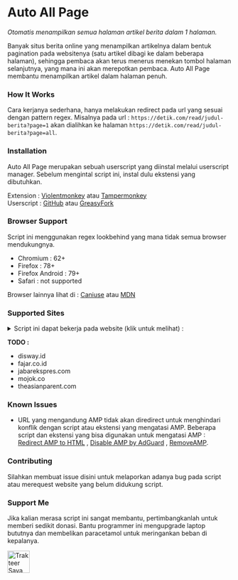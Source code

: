 # Auto All Page

*Otomatis menampilkan semua halaman artikel berita dalam 1 halaman.*

Banyak situs berita online yang menampilkan artikelnya dalam bentuk pagination pada websitenya (satu artikel dibagi ke
dalam beberapa halaman), sehingga pembaca akan terus menerus menekan tombol halaman selanjutnya, yang mana ini akan
merepotkan pembaca. Auto All Page membantu menampilkan artikel dalam halaman penuh.

### How It Works

Cara kerjanya sederhana, hanya melakukan redirect pada url yang sesuai dengan pattern regex.
Misalnya pada url : `https://detik.com/read/judul-berita?page=1` akan dialihkan ke
halaman `https://detik.com/read/judul-berita?page=all`.

### Installation

Auto All Page merupakan sebuah userscript yang diinstal melalui userscript manager. Sebelum mengintal script ini, instal
dulu ekstensi yang dibutuhkan.

Extension  : [Violentmonkey](https://violentmonkey.github.io/) atau [Tampermonkey](https://www.tampermonkey.net)  
Userscript : [GitHub](https://raw.githubusercontent.com/reforget-id/AutoAllPage/main/script/autoallpage.user.js)
atau [GreasyFork](https://greasyfork.org/id/scripts/415479-auto-all-page)

### Browser Support

Script ini menggunakan regex lookbehind yang mana tidak semua browser mendukungnya.

* Chromium : 62+
* Firefox : 78+
* Firefox Android : 79+
* Safari : not supported

Browser lainnya lihat di : [Caniuse](https://caniuse.com/js-regexp-lookbehind)
atau [MDN](https://developer.mozilla.org/en-US/docs/Web/JavaScript/Reference/Global_Objects/RegExp)

### Supported Sites

<details>
    <summary>Script ini dapat bekerja pada website (klik untuk melihat) :
</summary>  
    <ul>
        <li>20jam.com</li>
        <li>100kpj.com</li>
        <li>aboutmalang.com</li>
        <li>antaranews.com</li>
        <li>ayocirebon.com</li>
        <li>ayoindonesia.com</li>
        <li>akurat.co</li>
        <li>bolasport.com</li>
        <li>cnbcindonesia.com</li>
        <li>cnnindonesia.com</li>
        <li>dagangberita.com</li>
        <li>detik.com</li>
        <li>genpi.co</li>
        <li>grid.id</li>
        <li>gridoto.com</li>
        <li>herstory.co.id</li>
        <li>hops.id</li>
        <li>hukumonline.com</li>
        <li>idntimes.com</li>
        <li>idxchannel.com</li>
        <li>inews.id</li>
        <li>intipseleb.com</li>
        <li>jatimnetwork.com</li>
        <li>jpnn.com</li>
        <li>kilat.com</li>
        <li>kompas.com</li>
        <li>kompas.tv</li>
        <li>kompasiana.com</li>
        <li>kontan.co.id</li>
        <li>motorplus-online.com</li>
        <li>okezone.com</li>
        <li>papanskor.com</li>
        <li>pojoksatu.id</li>
        <li>popbela.com</li>
        <li>popmama.com</li>
        <li>pikiran-rakyat.com</li>
        <li>republika.co.id</li>
        <li>sahijab.com</li>
        <li>sindonews.com</li>
        <li>sonora.id</li>
        <li>suara.com</li>
        <li>tempo.co</li>
        <li>tribunnews.com</li>
        <li>tvonenews.com</li>
        <li>unews.id</li>
        <li>viva.co.id</li>
        <li>wartaekonomi.co.id</li>
    </ul>    
</details>

**TODO :**
* disway.id
* fajar.co.id
* jabarekspres.com
* mojok.co
* theasianparent.com

### Known Issues

* URL yang mengandung AMP tidak akan diredirect untuk menghindari konflik dengan script atau ekstensi yang mengatasi
  AMP. Beberapa script dan ekstensi yang bisa digunakan untuk mengatasi
  AMP : [Redirect AMP to HTML](https://www.daniel.priv.no/web-extensions/amp2html.html)
  , [Disable AMP by AdGuard](https://github.com/AdguardTeam/DisableAMP)
  , [RemoveAMP](https://github.com/bentasker/RemoveAMP).

### Contributing

Silahkan membuat issue disini untuk melaporkan adanya bug pada script atau merequest website yang belum didukung script.

### Support Me

Jika kalian merasa script ini sangat membantu, pertimbangkanlah untuk memberi sedikit donasi. Bantu programmer ini
mengupgrade laptop bututnya dan membelikan paracetamol untuk meringankan beban di kepalanya.

<a href="https://trakteer.id/reforget-id" target="_blank">
    <img id="wse-buttons-preview" src="https://cdn.trakteer.id/images/embed/trbtn-red-1.png" height="50" style="border:0;height:50px;" alt="Trakteer Saya">
</a>
